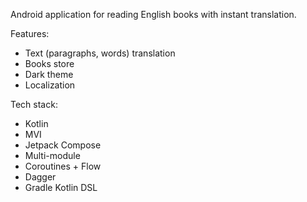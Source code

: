 Android application for reading English books with instant translation.

Features:
* Text (paragraphs, words) translation
* Books store
* Dark theme
* Localization

Tech stack:
* Kotlin
* MVI
* Jetpack Compose
* Multi-module
* Coroutines + Flow
* Dagger
* Gradle Kotlin DSL
